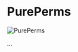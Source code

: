 # PurePerms

![PurePerms](https://raw.githubusercontent.com/PurePlugins/PurePerms/master/PurePerms.png)

...
